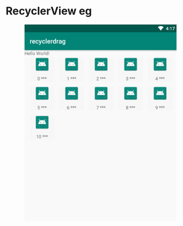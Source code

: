 RecyclerView eg
======================
<p align="center">
  <img src="gifs/eg.gif" width="80%">
</p>